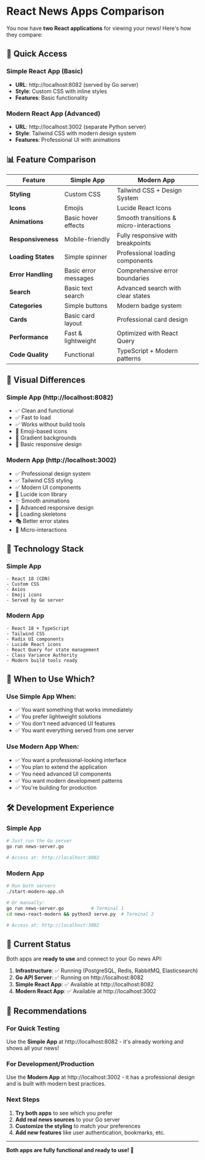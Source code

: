 # React News Apps Comparison

You now have **two React applications** for viewing your news! Here's how they compare:

## 🎯 Quick Access

### Simple React App (Basic)
- **URL**: http://localhost:8082 (served by Go server)
- **Style**: Custom CSS with inline styles
- **Features**: Basic functionality

### Modern React App (Advanced)
- **URL**: http://localhost:3002 (separate Python server)
- **Style**: Tailwind CSS with modern design system
- **Features**: Professional UI with animations

## 📊 Feature Comparison

| Feature | Simple App | Modern App |
|---------|------------|------------|
| **Styling** | Custom CSS | Tailwind CSS + Design System |
| **Icons** | Emojis | Lucide React Icons |
| **Animations** | Basic hover effects | Smooth transitions & micro-interactions |
| **Responsiveness** | Mobile-friendly | Fully responsive with breakpoints |
| **Loading States** | Simple spinner | Professional loading components |
| **Error Handling** | Basic error messages | Comprehensive error boundaries |
| **Search** | Basic text search | Advanced search with clear states |
| **Categories** | Simple buttons | Modern badge system |
| **Cards** | Basic card layout | Professional card design |
| **Performance** | Fast & lightweight | Optimized with React Query |
| **Code Quality** | Functional | TypeScript + Modern patterns |

## 🎨 Visual Differences

### Simple App (http://localhost:8082)
- ✅ Clean and functional
- ✅ Fast to load
- ✅ Works without build tools
- 📰 Emoji-based icons
- 🎨 Gradient backgrounds
- 📱 Basic responsive design

### Modern App (http://localhost:3002)
- ✅ Professional design system
- ✅ Tailwind CSS styling
- ✅ Modern UI components
- 🎯 Lucide icon library
- ✨ Smooth animations
- 📱 Advanced responsive design
- 🔄 Loading skeletons
- 🎭 Better error states
- 💫 Micro-interactions

## 🚀 Technology Stack

### Simple App
```
- React 18 (CDN)
- Custom CSS
- Axios
- Emoji icons
- Served by Go server
```

### Modern App
```
- React 18 + TypeScript
- Tailwind CSS
- Radix UI components
- Lucide React icons
- React Query for state management
- Class Variance Authority
- Modern build tools ready
```

## 🎯 When to Use Which?

### Use Simple App When:
- ✅ You want something that works immediately
- ✅ You prefer lightweight solutions
- ✅ You don't need advanced UI features
- ✅ You want everything served from one server

### Use Modern App When:
- ✅ You want a professional-looking interface
- ✅ You plan to extend the application
- ✅ You need advanced UI components
- ✅ You want modern development patterns
- ✅ You're building for production

## 🛠️ Development Experience

### Simple App
```bash
# Just run the Go server
go run news-server.go

# Access at: http://localhost:8082
```

### Modern App
```bash
# Run both servers
./start-modern-app.sh

# Or manually:
go run news-server.go          # Terminal 1
cd news-react-modern && python3 serve.py  # Terminal 2

# Access at: http://localhost:3002
```

## 🔄 Current Status

Both apps are **ready to use** and connect to your Go news API:

1. **Infrastructure**: ✅ Running (PostgreSQL, Redis, RabbitMQ, Elasticsearch)
2. **Go API Server**: ✅ Running on http://localhost:8082
3. **Simple React App**: ✅ Available at http://localhost:8082
4. **Modern React App**: ✅ Available at http://localhost:3002

## 🎉 Recommendations

### For Quick Testing
Use the **Simple App** at http://localhost:8082 - it's already working and shows all your news!

### For Development/Production
Use the **Modern App** at http://localhost:3002 - it has a professional design and is built with modern best practices.

### Next Steps
1. **Try both apps** to see which you prefer
2. **Add real news sources** to your Go server
3. **Customize the styling** to match your preferences
4. **Add new features** like user authentication, bookmarks, etc.

---

**Both apps are fully functional and ready to use! 🚀**
